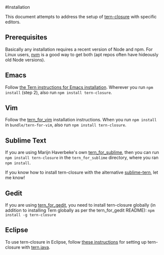 #Installation

This document attempts to address the setup of [tern-closure](README.md) with
specific editors.

## Prerequisites

Basically any installation requires a recent version of Node and npm. For Linux
users, [nvm][nvm] is a good way to get both (apt repos often have hideously old
Node versions).

## Emacs

Follow [the Tern instructions for Emacs installation][emacs-install]. Wherever
you run `npm install` (step 2), also run `npm install tern-closure`.

## Vim

Follow the [tern_for_vim][tern_for_vim] installation instructions. When you run
`npm install` in `bundle/tern-for-vim`, also run `npm install tern-closure`.

## Sublime Text

If you are using Marijn Haverbeke's own [tern_for_sublime][tern_for_sublime],
then you can run `npm install tern-closure` in the `tern_for_sublime` directory,
where you ran `npm install`.

If you know how to install tern-closure with the alternative
[sublime-tern][sublime-tern-alt], let me know!

## Gedit

If you are using [tern_for_gedit][tern_for_gedit], you need to install
tern-closure globally (in addition to installing Tern globally as per the
tern_for_gedit README): `npm install -g tern-closure`

## Eclipse

To use tern-closure in Eclipse, follow [these
instructions][eclipse-tern-closure] for setting up tern-closure with
[tern.java][tern-java].


[eclipse-tern-closure]: https://github.com/angelozerr/tern.java/wiki/Tern-&-Closure-support
[emacs-install]: http://ternjs.net/doc/manual.html#emacs
[nvm]: https://github.com/creationix/nvm
[sublime-tern-alt]: https://github.com/emmetio/sublime-tern
[tern-java]: https://github.com/angelozerr/tern.java
[tern_for_gedit]: https://github.com/Swatinem/tern_for_gedit
[tern_for_sublime]: https://github.com/marijnh/tern_for_sublime
[tern_for_vim]: https://github.com/marijnh/tern_for_vim
